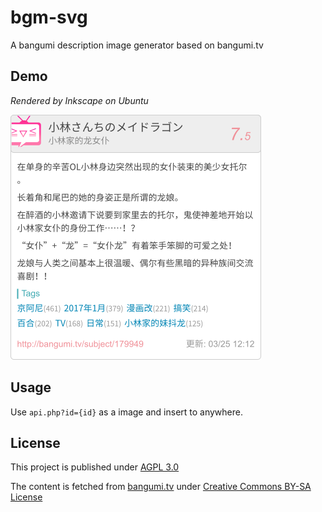 # bgm-svg
A bangumi description image generator based on bangumi.tv

## Demo
_Rendered by Inkscape on Ubuntu_

![Demo(id=179949)](https://github.com/zhyupe/bgm-svg/raw/master/demo/179949.png)

## Usage
Use ```api.php?id={id}``` as a image and insert to anywhere.

## License
This project is published under [AGPL 3.0](LICENSE)

The content is fetched from [bangumi.tv](bangumi.tv) under [Creative Commons BY-SA License](http://creativecommons.org/licenses/by-sa/3.0/deed.zh)
